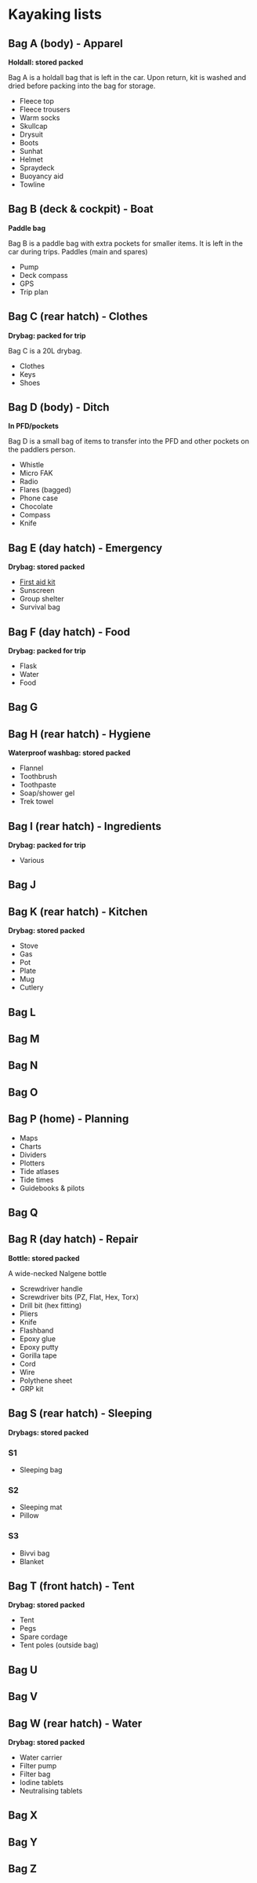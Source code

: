# Kayaking lists

## Bag A (body) - Apparel

**Holdall: stored packed**

Bag A is a holdall bag that is left in the car. Upon return, kit is washed and dried before packing into the bag for storage.

* Fleece top
* Fleece trousers
* Warm socks
* Skullcap
* Drysuit
* Boots
* Sunhat
* Helmet
* Spraydeck
* Buoyancy aid
* Towline

## Bag B (deck & cockpit) - Boat

**Paddle bag**

Bag B is a paddle bag with extra pockets for smaller items. It is left in the car during trips.	Paddles (main and spares)

* Pump
* Deck compass
* GPS
* Trip plan
			
## Bag C (rear hatch) - Clothes

**Drybag: packed for trip**

Bag C is a 20L drybag.

* Clothes
* Keys
* Shoes

## Bag D (body) - Ditch

**In PFD/pockets**

Bag D is a small bag of items to transfer into the PFD and other pockets on the paddlers person.

* Whistle
* Micro FAK
* Radio
* Flares (bagged)
* Phone case
* Chocolate
* Compass
* Knife
			
## Bag E (day hatch) - Emergency

**Drybag: stored packed**

* [First aid kit](firstaidkit.md)
* Sunscreen
* Group shelter
* Survival bag
			
## Bag F (day hatch) - Food

**Drybag: packed for trip**

* Flask
* Water
* Food
			
## Bag G			
			
## Bag H (rear hatch) - Hygiene

**Waterproof washbag: stored packed**

* Flannel
* Toothbrush
* Toothpaste
* Soap/shower gel
* Trek towel
			
## Bag I (rear hatch) - Ingredients

**Drybag: packed for trip**

* Various	
			
## Bag J			

## Bag K (rear hatch) - Kitchen

**Drybag: stored packed**

* Stove
* Gas
* Pot
* Plate
* Mug
* Cutlery
			
## Bag L
## Bag M
## Bag N
## Bag O
			
## Bag P (home) - Planning
			
* Maps	
* Charts	
* Dividers	
* Plotters	
* Tide atlases	
* Tide times	
* Guidebooks & pilots	
			
## Bag Q
			
## Bag R (day hatch) - Repair

**Bottle: stored packed**			

A wide-necked Nalgene bottle
    
* Screwdriver handle
* Screwdriver bits (PZ, Flat, Hex, Torx)
* Drill bit (hex fitting)
* Pliers
* Knife
* Flashband
* Epoxy glue
* Epoxy putty
* Gorilla tape
* Cord
* Wire
* Polythene sheet
* GRP kit
			
## Bag S (rear hatch) - Sleeping

**Drybags: stored packed**

### S1

* Sleeping bag

### S2

* Sleeping mat
* Pillow

### S3

* Bivvi bag
* Blanket
			
## Bag T (front hatch) - Tent

**Drybag: stored packed**

* Tent
* Pegs
* Spare cordage
* Tent poles (outside bag)
			
## Bag U
## Bag V
		
## Bag W (rear hatch) - Water

**Drybag: stored packed**

* Water carrier	
* Filter pump	
* Filter bag	
* Iodine tablets	
* Neutralising tablets	
			
## Bag X
## Bag Y
## Bag Z